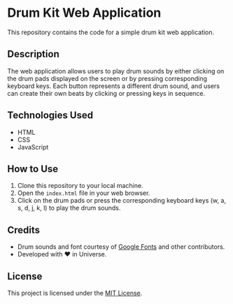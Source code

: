 # Drum Kit Web Application

This repository contains the code for a simple drum kit web application.

## Description

The web application allows users to play drum sounds by either clicking on the drum pads displayed on the screen or by pressing corresponding keyboard keys. Each button represents a different drum sound, and users can create their own beats by clicking or pressing keys in sequence.

## Technologies Used

- HTML
- CSS
- JavaScript

## How to Use

1. Clone this repository to your local machine.
2. Open the `index.html` file in your web browser.
3. Click on the drum pads or press the corresponding keyboard keys (w, a, s, d, j, k, l) to play the drum sounds.

## Credits

- Drum sounds and font courtesy of [Google Fonts](https://fonts.google.com/) and other contributors.
- Developed with ❤️ in Universe.

## License

This project is licensed under the [MIT License](LICENSE).

